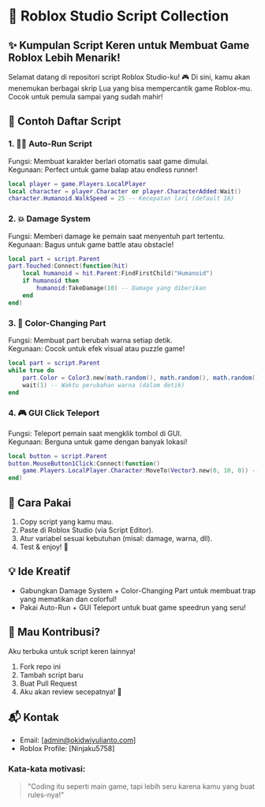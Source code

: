 # 🌟 Roblox Studio Script Collection
## ✨ Kumpulan Script Keren untuk Membuat Game Roblox Lebih Menarik!

Selamat datang di repositori script Roblox Studio-ku! 🎮 Di sini, kamu akan menemukan berbagai skrip Lua yang bisa mempercantik game Roblox-mu. Cocok untuk pemula sampai yang sudah mahir!

## 📂 Contoh Daftar Script
### 1. 🏃‍♂️ Auto-Run Script
Fungsi: Membuat karakter berlari otomatis saat game dimulai.<br>
Kegunaan: Perfect untuk game balap atau endless runner!
```lua
local player = game.Players.LocalPlayer
local character = player.Character or player.CharacterAdded:Wait()
character.Humanoid.WalkSpeed = 25 -- Kecepatan lari (default 16)
```

### 2. 💥 Damage System
Fungsi: Memberi damage ke pemain saat menyentuh part tertentu.<br>
Kegunaan: Bagus untuk game battle atau obstacle!
```lua
local part = script.Parent
part.Touched:Connect(function(hit)
    local humanoid = hit.Parent:FindFirstChild("Humanoid")
    if humanoid then
        humanoid:TakeDamage(10) -- Damage yang diberikan
    end
end)
```

### 3. 🌈 Color-Changing Part
Fungsi: Membuat part berubah warna setiap detik.<br>
Kegunaan: Cocok untuk efek visual atau puzzle game!
```lua
local part = script.Parent
while true do
    part.Color = Color3.new(math.random(), math.random(), math.random())
    wait(1) -- Waktu perubahan warna (dalam detik)
end
```

### 4. 🎮 GUI Click Teleport
Fungsi: Teleport pemain saat mengklik tombol di GUI.<br>
Kegunaan: Berguna untuk game dengan banyak lokasi!
```lua
local button = script.Parent
button.MouseButton1Click:Connect(function()
    game.Players.LocalPlayer.Character:MoveTo(Vector3.new(0, 10, 0)) -- Posisi teleport
end)
```

## 🚀 Cara Pakai
1. Copy script yang kamu mau.
2. Paste di Roblox Studio (via Script Editor).
3. Atur variabel sesuai kebutuhan (misal: damage, warna, dll).
4. Test & enjoy! 🎉

## 💡 Ide Kreatif
* Gabungkan Damage System + Color-Changing Part untuk membuat trap yang mematikan dan colorful!
* Pakai Auto-Run + GUI Teleport untuk buat game speedrun yang seru!

## 🤝 Mau Kontribusi?
Aku terbuka untuk script keren lainnya!
1. Fork repo ini
2. Tambah script baru
3. Buat Pull Request
4. Aku akan review secepatnya! 💖

## 📬 Kontak
* Email: [admin@okidwiyulianto.com]
* Roblox Profile: [Ninjaku5758]

### Kata-kata motivasi: 
> "Coding itu seperti main game, tapi lebih seru karena kamu yang buat rules-nya!"